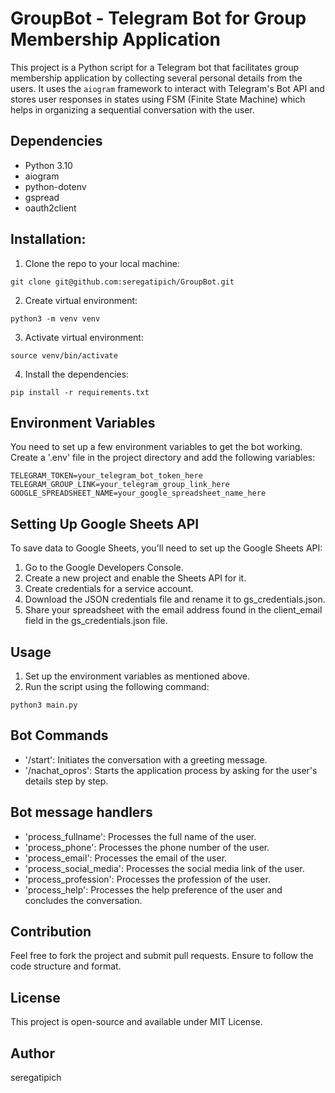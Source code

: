 # GroupBot - Telegram Bot for Group Membership Application

This project is a Python script for a Telegram bot that facilitates group membership application by collecting several personal details from the users. It uses the `aiogram` framework to interact with Telegram's Bot API and stores user responses in states using FSM (Finite State Machine) which helps in organizing a sequential conversation with the user.

## Dependencies

- Python 3.10
- aiogram
- python-dotenv
- gspread
- oauth2client

## Installation:

1. Clone the repo to your local machine:
```
git clone git@github.com:seregatipich/GroupBot.git
```
2. Create virtual environment:
```
python3 -m venv venv
```
3. Activate virtual environment:
```
source venv/bin/activate
```
4. Install the dependencies:
```
pip install -r requirements.txt
```

## Environment Variables
You need to set up a few environment variables to get the bot working. Create a '.env' file in the project directory and add the following variables:

```
TELEGRAM_TOKEN=your_telegram_bot_token_here
TELEGRAM_GROUP_LINK=your_telegram_group_link_here
GOOGLE_SPREADSHEET_NAME=your_google_spreadsheet_name_here
```

## Setting Up Google Sheets API
To save data to Google Sheets, you'll need to set up the Google Sheets API:
1. Go to the Google Developers Console.
2. Create a new project and enable the Sheets API for it.
3. Create credentials for a service account.
4. Download the JSON credentials file and rename it to gs_credentials.json.
5. Share your spreadsheet with the email address found in the client_email field in the gs_credentials.json file.

## Usage
1. Set up the environment variables as mentioned above.
2. Run the script using the following command:
```
python3 main.py
```

## Bot Commands
- '/start': Initiates the conversation with a greeting message.
- '/nachat_opros': Starts the application process by asking for the user's details step by step.

## Bot message handlers

- 'process_fullname': Processes the full name of the user.
- 'process_phone': Processes the phone number of the user.
- 'process_email': Processes the email of the user.
- 'process_social_media': Processes the social media link of the user.
- 'process_profession': Processes the profession of the user.
- 'process_help': Processes the help preference of the user and concludes the conversation.

## Contribution
Feel free to fork the project and submit pull requests. Ensure to follow the code structure and format.

## License
This project is open-source and available under MIT License.

## Author
seregatipich